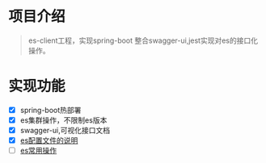 # 项目介绍
 > es-client工程，实现spring-boot 整合swagger-ui,jest实现对es的接口化操作。
# 实现功能
- [x] spring-boot热部署
- [x] es集群操作，不限制es版本
- [x] swagger-ui,可视化接口文档
- [x] [es配置文件的说明](https://github.com/F1yBear/es-client/blob/master/Elasticsearch%E9%85%8D%E7%BD%AE%E6%96%87%E4%BB%B6%E8%AF%B4%E6%98%8E.md)
- [ ] [es常用操作](https://github.com/F1yBear/es-client/blob/master/%E5%B8%B8%E7%94%A8%E6%93%8D%E4%BD%9C.md)
